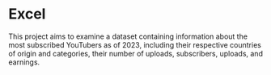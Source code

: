 # Excel
This project aims to examine a dataset containing information about the most subscribed YouTubers as of 2023, including their respective countries of origin and categories, their number of uploads, subscribers, uploads, and earnings.
